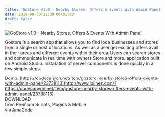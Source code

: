 ```yaml
---
title: 'GoStore v1.0 - Nearby Stores, Offers & Events With Admin Panel'
date: 2019-09-30T12:39:00+01:00
draft: false
---
```


![GoStore v1.0 - Nearby Stores, Offers & Events With Admin Panel](http://www.codelist.cc/uploads/posts/2019-09/1569843294_gostore.jpg "GoStore v1.0 - Nearby Stores, Offers & Events With Admin Panel")  
  
Gostore is a search app that allows you to find local businesses and stores from a single or host of locations. As well as a user get exciting offers avail in their areas and different events within their area. Users can search stores and communicate in real time with owners Store and more. application built on Android Studio. Installation of server components is done quickly in a few simple steps.  
  
Demo: [https://codecanyon.net/item/gostore-nearby-stores-offers-events-with-admin-panel/23738113](http://www.lolinez.com/?https://codecanyon.net/item/gostore-nearby-stores-offers-events-with-admin-panel/23738113)  
DOWNLOAD  
from Premium Scripts, Plugins & Mobile  
via [AmaCode](https://amazcode.ooo)